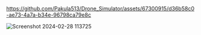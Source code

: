 

https://github.com/Pakula513/Drone_Simulator/assets/67300915/d36b58c0-ae73-4a7a-b34e-96798ca79e8c




![Screenshot 2024-02-28 113725](https://github.com/Pakula513/Drone_Simulator/assets/67300915/e0d7de0d-d74e-466e-97c5-da842763f792)

